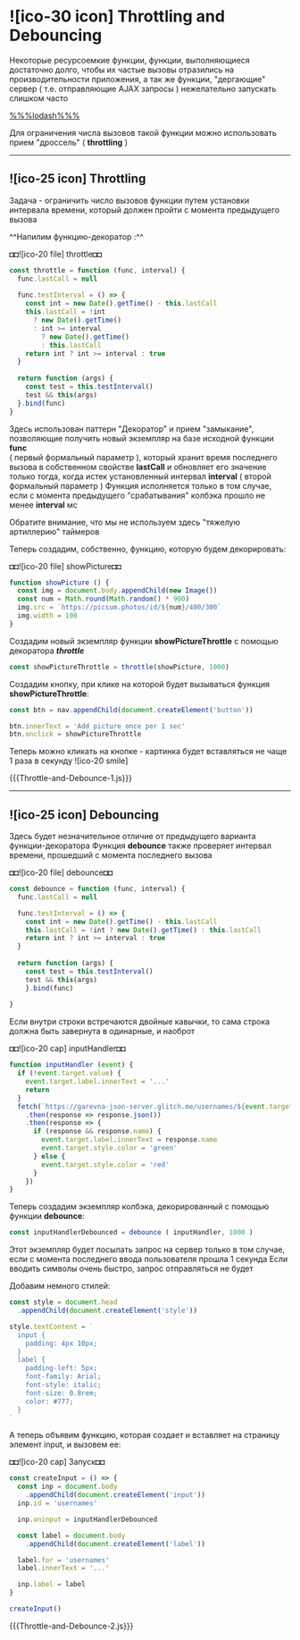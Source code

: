 # ![ico-30 icon] Throttling and Debouncing

Некоторые ресурсоемкие функции, 
функции, выполняющиеся достаточно долго, чтобы их частые вызовы отразились на производительности приложения,
а так же функции, "дергающие" сервер ( т.е. отправляющие AJAX запросы )
нежелательно запускать слишком часто

[%%%lodash%%%](https://lodash.com/)

Для ограничения числа вызовов такой функции можно использовать прием "дроссель" ( **throttling** )

_____________________________________________________________

## ![ico-25 icon] Throttling

Задача - ограничить число вызовов функции 
путем установки интервала времени, 
который должен пройти с момента предыдущего вызова

^^Напилим функцию-декоратор :^^

◘◘![ico-20 file] throttle◘◘

~~~js
const throttle = function (func, interval) {
  func.lastCall = null
    
  func.testInterval = () => {
    const int = new Date().getTime() - this.lastCall
    this.lastCall = !int
      ? new Date().getTime()
      : int >= interval
        ? new Date().getTime()
        : this.lastCall
    return int ? int >= interval : true
  }
    
  return function (args) {
    const test = this.testInterval()
    test && this(args)
  }.bind(func)
}
~~~

Здесь использован паттерн "Декоратор" и прием "замыкание",
позволяющие получить новый экземпляр на базе исходной функции **func** \
( первый формальный параметр ),
который хранит время последнего вызова в собственном свойстве **lastCall**
и обновляет его значение только тогда, когда истек установленный интервал **interval**
( второй формальный параметр )
Функция исполняется только в том случае,
если с момента предыдущего "срабатывания" колбэка прошло не менее **interval** мс

Обратите внимание, что мы не используем здесь "тяжелую артиллерию" таймеров

Теперь создадим, собственно, функцию, которую будем декорировать:

◘◘![ico-20 file] showPicture◘◘

~~~js
function showPicture () {
  const img = document.body.appendChild(new Image())
  const num = Math.round(Math.random() * 900)
  img.src = `https://picsum.photos/id/${num}/400/300`
  img.width = 100
}
~~~

Создадим новый экземпляр функции **showPictureThrottle** с помощью декоратора **_throttle_**

~~~js
const showPictureThrottle = throttle(showPicture, 1000)
~~~

Создадим кнопку, при клике на которой будет вызываться функция **showPictureThrottle**:

~~~js
const btn = nav.appendChild(document.createElement('button'))

btn.innerText = 'Add picture once per 1 sec'
btn.onclick = showPictureThrottle
~~~

Теперь можно кликать на кнопке - картинка будет вставляться не чаще 1 раза в секунду ![ico-20 smile]

{{{Throttle-and-Debounce-1.js}}}

_____________________________________________________________

## ![ico-25 icon] Debouncing

Здесь будет незначительное отличие от предыдущего варианта функции-декоратора
Функция **debounce** также проверяет интервал времени, прошедший с момента последнего вызова

◘◘![ico-20 file] debounce◘◘

~~~js
const debounce = function (func, interval) {
  func.lastCall = null

  func.testInterval = () => {
    const int = new Date().getTime() - this.lastCall
    this.lastCall = !int ? new Date().getTime() : this.lastCall
    return int ? int >= interval : true
  }
    
  return function (args) {
    const test = this.testInterval()
    test && this(args)
    }.bind(func)
    
}
~~~

Если внутри строки встречаются двойные кавычки, то сама строка должна быть завернута в одинарные, и наоброт

◘◘![ico-20 cap] inputHandler◘◘

~~~js
function inputHandler (event) {
  if (!event.target.value) {
    event.target.label.innerText = '...'
    return
  }
  fetch(`https://garevna-json-server.glitch.me/usernames/${event.target.value}`)
    .then(response => response.json())
    .then(response => {
      if (response && response.name) {
        event.target.label.innerText = response.name
        event.target.style.color = 'green'
      } else {
        event.target.style.color = 'red'
      }
    })
}
~~~

Теперь создадим экземпляр колбэка, декорированный с помощью функции **debounce**:

~~~js
const inputHandlerDebounced = debounce ( inputHandler, 1000 )
~~~

Этот экземпляр будет посылать запрос на сервер только в том случае, если с момента последнего ввода пользователя прошла 1 секунда
Если вводить символы очень быстро, запрос отправляться не будет

Добавим немного стилей:

~~~js
const style = document.head
  .appendChild(document.createElement('style'))

style.textContent = `
  input {
    padding: 4px 10px;
  }
  label {
    padding-left: 5px;
    font-family: Arial;
    font-style: italic;
    font-size: 0.8rem;
    color: #777;
  }
`
~~~

А теперь объявим функцию, которая создает и вставляет на страницу элемент input,
и вызовем ее:

◘◘![ico-20 cap] Запуск◘◘

~~~js
const createInput = () => {
  const inp = document.body
    .appendChild(document.createElement('input'))
  inp.id = 'usernames'

  inp.oninput = inputHandlerDebounced

  const label = document.body
    .appendChild(document.createElement('label'))

  label.for = 'usernames'
  label.innerText = '...'

  inp.label = label
}

createInput()
~~~

{{{Throttle-and-Debounce-2.js}}}
